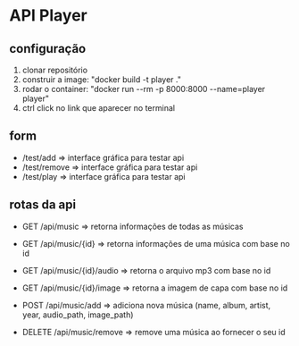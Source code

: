 # API Player

## configuração

1. clonar repositório
2. construir a image: "docker build -t player ."
3. rodar o container: "docker run --rm -p 8000:8000 --name=player player"
4. ctrl click no link que aparecer no terminal

## form

- /test/add => interface gráfica para testar api
- /test/remove => interface gráfica para testar api
- /test/play => interface gráfica para testar api

## rotas da api

- GET /api/music => retorna informações de todas as músicas
- GET /api/music/{id} => retorna informações de uma música com base no id
- GET /api/music/{id}/audio => retorna o arquivo mp3 com base no id
- GET /api/music/{id}/image => retorna a imagem de capa com base no id

- POST /api/music/add => adiciona nova música (name, album, artist, year, audio_path, image_path)
- DELETE /api/music/remove => remove uma música ao fornecer o seu id